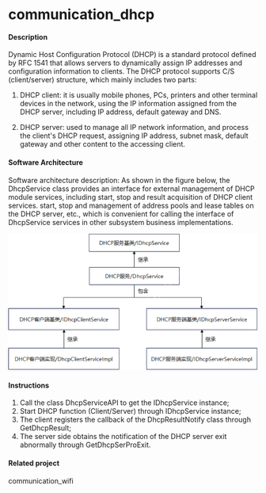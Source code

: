# communication_dhcp

#### Description
Dynamic Host Configuration Protocol (DHCP) is a standard protocol defined by RFC 1541 that allows servers to dynamically assign IP addresses and configuration information to clients. The DHCP protocol supports C/S (client/server) structure, which mainly includes two parts:

1. DHCP client: it is usually mobile phones, PCs, printers and other terminal devices in the network, using the IP information assigned from the DHCP server, including IP address, default gateway and DNS.

2. DHCP server: used to manage all IP network information, and process the client's DHCP request, assigning IP address, subnet mask, default gateway and other content to the accessing client.

#### Software Architecture
Software architecture description:
As shown in the figure below, the DhcpService class provides an interface for external management of DHCP module services, including start, stop and result acquisition of DHCP client services. start, stop and management of address pools and lease tables on the DHCP server, etc., which is convenient for calling the interface of DhcpService services in other subsystem business implementations.

![](figures/zh-cn_image_dhcp.png)

#### Instructions

1. Call the class DhcpServiceAPI to get the IDhcpService instance;
2. Start DHCP function (Client/Server) through IDhcpService instance;
3. The client registers the callback of the DhcpResultNotify class through GetDhcpResult;
4. The server side obtains the notification of the DHCP server exit abnormally through GetDhcpSerProExit.

#### Related project

communication_wifi
